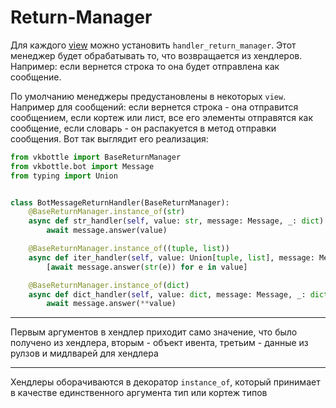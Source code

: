# Return-Manager

Для каждого [view](/docs/high-level/handling/view.md) можно установить `handler_return_manager`. Этот менеджер будет обрабатывать то, что возвращается из хендлеров. Например: если вернется строка то она будет отправлена как сообщение.

По умолчанию менеджеры предустановлены в некоторых `view`. Например для сообщений: если вернется строка - она отправится сообщением, если кортеж или лист, все его элементы отправятся как сообщение, если словарь - он распакуется в метод отправки сообщения. Вот так выглядит его реализация:

```python
from vkbottle import BaseReturnManager
from vkbottle.bot import Message
from typing import Union


class BotMessageReturnHandler(BaseReturnManager):
    @BaseReturnManager.instance_of(str)
    async def str_handler(self, value: str, message: Message, _: dict):
        await message.answer(value)

    @BaseReturnManager.instance_of((tuple, list))
    async def iter_handler(self, value: Union[tuple, list], message: Message, _: dict):
        [await message.answer(str(e)) for e in value]

    @BaseReturnManager.instance_of(dict)
    async def dict_handler(self, value: dict, message: Message, _: dict):
        await message.answer(**value)
```

---

Первым аргументов в хендлер приходит само значение, что было получено из хендлера, вторым - объект ивента, третьим - данные из рулзов и мидлварей для хендлера

---

Хендлеры оборачиваются в декоратор `instance_of`, который принимает в качестве единственного аргумента тип или кортеж типов
